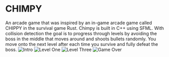 # CHIMPY
An arcade game that was inspired by an in-game arcade game called CHIPPY in the survival game Rust. Chimpy is built in C++ using SFML. With collision detection the goal is to progress through levels by avoiding the boss in the middle that moves around and shoots bullets randomly. You move onto the next level after each time you survive and fully defeat the boss.
![Intro](https://github.com/TaylorDashRodgers/chimpy/assets/74731025/2171ecaf-1ee8-4fb2-be64-64ce730be1c1)
![Level One](https://github.com/TaylorDashRodgers/chimpy/assets/74731025/fa2857da-bb07-45fc-ad7c-c9c76e45750d)
![Level Three](https://github.com/TaylorDashRodgers/chimpy/assets/74731025/1c7800f5-3909-4eaa-80ee-53665ae0f72b)
![Game Over](https://github.com/TaylorDashRodgers/chimpy/assets/74731025/8d7cf9a8-816c-4f2b-a6f2-2feee4a27f1c)
